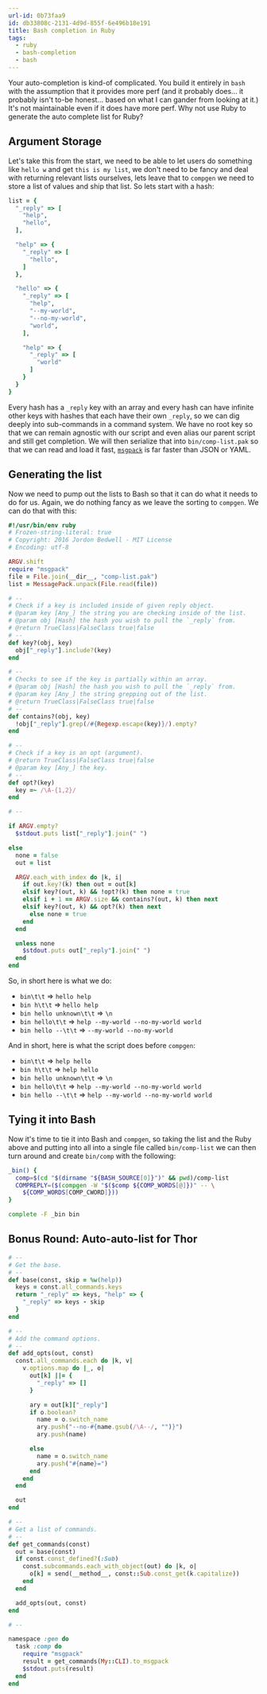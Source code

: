 ```yaml
---
url-id: 0b73faa9
id: db33808c-2131-4d9d-855f-6e496b18e191
title: Bash completion in Ruby
tags:
  - ruby
  - bash-completion
  - bash
---
```


Your auto-completion is kind-of complicated.  You build it entirely in `bash` with the assumption that it provides more perf (and it probably does... it probably isn't to-be honest... based on what I can gander from looking at it.) It's not maintainable even if it does have more perf.  Why not use Ruby to generate the auto complete list for Ruby?

## Argument Storage

Let's take this from the start, we need to be able to let users do something like `hello w` and get `this is my list`, we don't need to be fancy and deal with returning relevant lists ourselves, lets leave that to `compgen` we need to store a list of values and ship that list. So lets start with a hash:

```ruby
list = {
  "_reply" => [
    "help",
    "hello",
  ],

  "help" => {
    "_reply" => [
      "hello",
    ]
  },

  "hello" => {
    "_reply" => [
      "help",
      "--my-world",
      "--no-my-world",
      "world",
    ],

    "help" => {
      "_reply" => [
        "world"
      ]
    }
  }
}
```

Every hash has a `_reply` key with an array and every hash can have infinite other keys with hashes that each have their own `_reply`, so we can dig deeply into sub-commands in a command system.  We have no root key so that we can remain agnostic with our script and even alias our parent script and still get completion.  We will then serialize that into `bin/comp-list.pak` so that we can read and load it fast, [`msgpack`][1] is far faster than JSON or YAML.

## Generating the list

Now we need to pump out the lists to Bash so that it can do what it needs to do for us.  Again, we do nothing fancy as we leave the sorting to `compgen`. We can do that with this:

```ruby
#!/usr/bin/env ruby
# Frozen-string-literal: true
# Copyright: 2016 Jordon Bedwell - MIT License
# Encoding: utf-8

ARGV.shift
require "msgpack"
file = File.join(__dir__, "comp-list.pak")
list = MessagePack.unpack(File.read(file))

# --
# Check if a key is included inside of given reply object.
# @param key [Any_] the string you are checking inside of the list.
# @param obj [Hash] the hash you wish to pull the `_reply` from.
# @return TrueClass|FalseClass true|false
# --
def key?(obj, key)
  obj["_reply"].include?(key)
end

# --
# Checks to see if the key is partially within an array.
# @param obj [Hash] the hash you wish to pull the `_reply` from.
# @param key [Any_] the string grepping out of the list.
# @return TrueClass|FalseClass true|false
# --
def contains?(obj, key)
  !obj["_reply"].grep(/#{Regexp.escape(key)}/).empty?
end

# --
# Check if a key is an opt (argument).
# @return TrueClass|FalseClass true|false
# @param key [Any_] the key.
# --
def opt?(key)
  key =~ /\A-{1,2}/
end

# --

if ARGV.empty?
  $stdout.puts list["_reply"].join(" ")

else
  none = false
  out = list

  ARGV.each_with_index do |k, i|
    if out.key?(k) then out = out[k]
    elsif key?(out, k) && !opt?(k) then none = true
    elsif i + 1 == ARGV.size && contains?(out, k) then next
    elsif key?(out, k) && opt?(k) then next
      else none = true
    end
  end

  unless none
    $stdout.puts out["_reply"].join(" ")
  end
end
```

So, in short here is what we do:

- `bin\t\t` => `hello help`
- `bin h\t\t` => `hello help`
- `bin hello unknown\t\t` => `\n`
- `bin hello\t\t` => `help --my-world --no-my-world world`
- `bin hello --\t\t` => `--my-world --no-my-world`

And in short, here is what the script does before `compgen`:

- `bin\t\t` => `help hello`
- `bin h\t\t` => `help hello`
- `bin hello unknown\t\t` => `\n`
- `bin hello\t\t` => `help --my-world --no-my-world world`
- `bin hello --\t\t` => `help --my-world --no-my-world world`

## Tying it into Bash

Now it's time to tie it into Bash and `compgen`, so taking the list and the Ruby above and putting into all into a single file called `bin/comp-list` we can then turn around and create `bin/comp` with the following:

```bash
_bin() {
  comp=$(cd "$(dirname "${BASH_SOURCE[0]}")" && pwd)/comp-list
  COMPREPLY=($(compgen -W "$($comp ${COMP_WORDS[@]})" -- \
    ${COMP_WORDS[COMP_CWORD]}))
}

complete -F _bin bin
```

## Bonus Round: Auto-auto-list for Thor

```ruby
# --
# Get the base.
# --
def base(const, skip = %w(help))
  keys = const.all_commands.keys
  return "_reply" => keys, "help" => {
    "_reply" => keys - skip
  }
end

# --
# Add the command options.
# --
def add_opts(out, const)
  const.all_commands.each do |k, v|
    v.options.map do |_, o|
      out[k] ||= {
        "_reply" => []
      }

      ary = out[k]["_reply"]
      if o.boolean?
        name = o.switch_name
        ary.push("--no-#{name.gsub(/\A--/, "")}")
        ary.push(name)

      else
        name = o.switch_name
        ary.push("#{name}=")
      end
    end
  end

  out
end

# --
# Get a list of commands.
# --
def get_commands(const)
  out = base(const)
  if const.const_defined?(:Sub)
    const.subcommands.each_with_object(out) do |k, o|
      o[k] = send(__method__, const::Sub.const_get(k.capitalize))
    end
  end

  add_opts(out, const)
end

# --

namespace :gen do
  task :comp do
    require "msgpack"
    result = get_commands(My::CLI).to_msgpack
    $stdout.puts(result)
  end
end
```

[1]: https://msgpack.org
